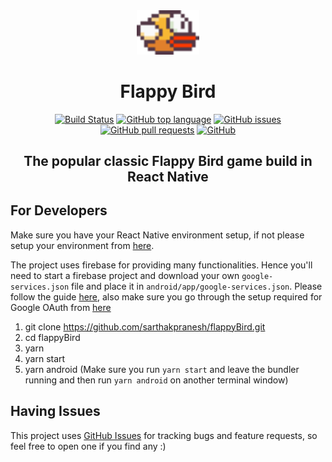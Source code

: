 <div align='center'>

<img src="./assets/bird.png" title="Flappy Bird" width="100" />

# Flappy Bird

[![Build Status](https://travis-ci.com/sarthakpranesh/flappyBird.svg?branch=master)](https://travis-ci.com/sarthakpranesh/flappyBird)
[![GitHub top language](https://img.shields.io/github/languages/top/sarthakpranesh/flappyBird)](https://github.com/sarthakpranesh/flappyBird/search?l=javascript&type=Code)
[![GitHub issues](https://img.shields.io/github/issues/sarthakpranesh/flappyBird)](https://github.com/sarthakpranesh/flappyBird/issues)
[![GitHub pull requests](https://img.shields.io/github/issues-pr/sarthakpranesh/flappyBird)](https://github.com/sarthakpranesh/flappyBird/pulls)
[![GitHub](https://img.shields.io/github/license/sarthakpranesh/flappyBird)](https://github.com/sarthakpranesh/flappyBird/blob/master/LICENSE)

## The popular classic Flappy Bird game build in React Native

</div>

## For Developers
Make sure you have your React Native environment setup, if not please setup your environment from [here](https://reactnative.dev/docs/environment-setup).

The project uses firebase for providing many functionalities. Hence you'll need to start a firebase project and download your own `google-services.json` file and place it in `android/app/google-services.json`. Please follow the guide [here](https://rnfirebase.io/), also make sure you go through the setup required for Google OAuth from [here](https://rnfirebase.io/auth/social-auth#google)

1. git clone https://github.com/sarthakpranesh/flappyBird.git
2. cd flappyBird
3. yarn
4. yarn start
5. yarn android
(Make sure you run `yarn start` and leave the bundler running and then run `yarn android` on another terminal window)

## Having Issues
This project uses [GitHub Issues]() for tracking bugs and feature requests, so feel free to open one if you find any :)
